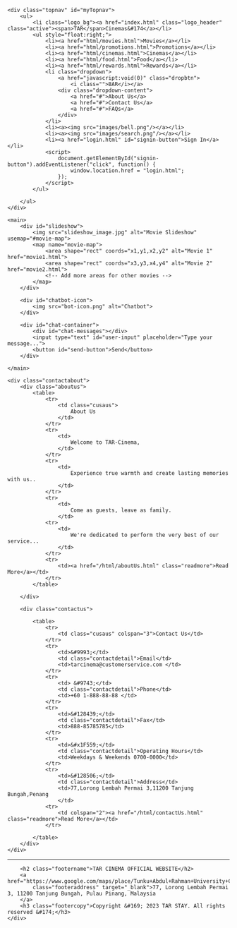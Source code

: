 <!DOCTYPE html>

<head>
    <meta charset="UTF-8">
    <meta name="description" content="">
    <meta name="keywords" content="">
    <meta name="viewport" content="width=device-width, initial-scale=1.0"> <!-- Phone size diff need this to adjust -->
    <link rel="stylesheet" href="/TARCINEMA/css/index.css">
    <link rel="stylesheet" href="/TARCINEMA/css/general_style.css">
    <title>TAR CInema</title>
</head>

<body>
    
    <div class="topnav" id="myTopnav">
        <ul>
            <li class="logo_bg"><a href="index.html" class="logo_header" class="active"><span>TAR</span>Cinemas&#174</a></li>
            <ul style="float:right;">
                <li><a href="html/movies.html">Movies</a></li>
                <li><a href="html/promotions.html">Promotions</a></li>
                <li><a href="html/cinemas.html">Cinemas</a></li>
                <li><a href="html/food.html">Food</a></li>
                <li><a href="html/rewards.html">Rewards</a></li>
                <li class="dropdown">
                    <a href="javascript:void(0)" class="dropbtn">
                        <i class="">BAR</i></a>
                    <div class="dropdown-content">
                        <a href="#">About Us</a>
                        <a href="#">Contact Us</a>
                        <a href="#">FAQs</a>
                    </div>
                </li>
                <li><a><img src="images/bell.png"/></a></li>
                <li><a><img src="images/search.png"/></a></li>
                <li><a href="login.html" id="signin-button">Sign In</a></li>
                <script>
                    document.getElementById("signin-button").addEventListener("click", function() {
                        window.location.href = "login.html";
                    });
                </script>
            </ul>
            
        </ul>
    </div>

    <main>
        <div id="slideshow">
            <img src="slideshow_image.jpg" alt="Movie Slideshow" usemap="#movie-map">
            <map name="movie-map">
                <area shape="rect" coords="x1,y1,x2,y2" alt="Movie 1" href="movie1.html">
                <area shape="rect" coords="x3,y3,x4,y4" alt="Movie 2" href="movie2.html">
                <!-- Add more areas for other movies -->
            </map>
        </div>

        <div id="chatbot-icon">
            <img src="bot-icon.png" alt="Chatbot">
        </div>
          
        <div id="chat-container">
            <div id="chat-messages"></div>
            <input type="text" id="user-input" placeholder="Type your message...">
            <button id="send-button">Send</button>
        </div>

    </main>

    <div class="contactabout">
        <div class="aboutus">
            <table>
                <tr>
                    <td class="cusaus">
                        About Us
                    </td>
                </tr>
                <tr>
                    <td>
                        Welcome to TAR-Cinema,
                    </td>
                </tr>
                <tr>
                    <td>
                        Experience true warmth and create lasting memories with us..
                    </td>
                </tr>
                <tr>
                    <td>
                        Come as guests, leave as family.
                    </td>
                <tr>
                    <td>
                        We're dedicated to perform the very best of our service...
                    </td>
                </tr>
                <tr>
                    <td><a href="/html/aboutUs.html" class="readmore">Read More</a></td>
                </tr>
            </table>

        </div>

        <div class="contactus">

            <table>
                <tr>
                    <td class="cusaus" colspan="3">Contact Us</td>
                </tr>
                <tr>
                    <td>&#9993;</td>
                    <td class="contactdetail">Email</td>
                    <td>tarcinema@customerservice.com </td>
                </tr>
                <tr>
                    <td> &#9743;</td>
                    <td class="contactdetail">Phone</td>
                    <td>+60 1-888-88-88 </td>
                </tr>
                <tr>
                    <td>&#128439;</td>
                    <td class="contactdetail">Fax</td>
                    <td>888-85785785</td>
                </tr>
                <tr>
                    <td>&#x1F559;</td>
                    <td class="contactdetail">Operating Hours</td>
                    <td>Weekdays & Weekends 0700-0000</td>
                </tr>
                <tr>
                    <td>&#128506;</td>
                    <td class="contactdetail">Address</td>
                    <td>77,Lorong Lembah Permai 3,11200 Tanjung Bungah,Penang
                    </td>
                <tr>
                    <td colspan="2"><a href="/html/contactUs.html" class="readmore">Read More</a></td>
                </tr>

            </table>
        </div>
    </div>



</body>


<footer>
    <div class="footer">
        <hr class="footer_start">
        <a href="#" class="fa fa-facebook" style=" font-size: 20px;"></a>
        <a href="#" class="fa fa-twitter" style=" font-size: 20px;"></a>
        <a href="#" class="fa fa-instagram" style=" font-size: 20px;"></a>

        <h2 class="footername">TAR CINEMA OFFICIAL WEBSITE</h2>
        <a href="https://www.google.com/maps/place/Tunku+Abdul+Rahman+University+College/@3.2161697,101.7268329,17z/data=!3m1!4b1!4m5!3m4!1s0x31cc3843bfb6a031:0x2dc5e067aae3ab84!8m2!3d3.2161643!4d101.7290216"
            class="footeraddress" target="_blank">77, Lorong Lembah Permai 3, 11200 Tanjung Bungah, Pulau Pinang, Malaysia
        </a>
        <h3 class="footercopy">Copyright &#169; 2023 TAR STAY. All rights reserved &#174;</h3>
    </div>

</footer>

